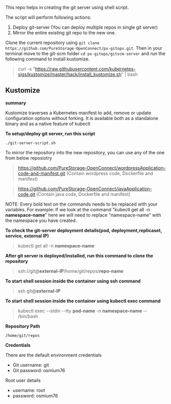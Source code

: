 This repo helps in creating the git server using shell script.

The script will perform following actions:

1) Deploy git-server (You can deploy multiple repos in single git server)
2) Mirror the entire existing git repo to the new one.

Clone the current repository using  `git clone https://github.com/PureStorage-OpenConnect/px-gitops.git`. Then in your terminal move to the git-scm folder `cd px-gitops/gitscm-server` and run the following command  to install kustomize.

> curl -s "https://raw.githubusercontent.com/kubernetes-sigs/kustomize/master/hack/install_kustomize.sh" | bash

## Kustomize

**summary**

Kustomize traverses a Kubernetes manifest to add, remove or update configuration options without forking. It is available both as a standalone binary and as a native feature of kubectl


**To setup/deploy git server, run this script**

```
./git-server-script.sh
```

To mirror the repository into the new repository, you can use any of the one from below reposiotry

> https://github.com/PureStorage-OpenConnect/wordpressApplication-code-and-manifest.git    (Contain wordpress code, Dockerfile and manifest)

> https://github.com/PureStorage-OpenConnect/javaApplication-code.git         (Contain java code, Dockerfile and manifest) 



NOTE: Every bold text on the commands needs to be replaced with your variables. For example: If we look at the command "kubectl get all -n **namespace-name**" here we will need to replace "namespace-name" with the namespace you have created.

**To check the git-server deployment details(pod, deployment,replicaset, service, external IP)**


> kubectl get all -n **namespace-name**


**After git server is deployed/installed, run this command to clone the repository**


> ssh://git@**external-IP**/home/git/repos/**repo-name**


**To start shell session inside the container using ssh command**


> ssh git@**external-IP**

**To start shell session inside the container using kubectl exec command**


> kubectl exec --stdin --tty **pod-name** -n **namespace-name** -- /bin/bash


**Repository Path**

```
/home/git/repos
```

**Credentials**

There are the default environment credentials

* Git username: git
* Git password: osmium76

Root user details

* username: root
* password: osmium76



